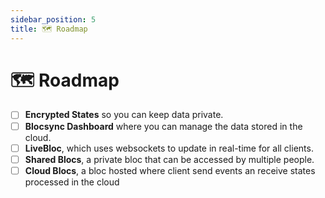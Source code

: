```yaml
---
sidebar_position: 5
title: 🗺️ Roadmap
---
```


# 🗺️ Roadmap

- [ ] **Encrypted States** so you can keep data private.
- [ ] **Blocsync Dashboard** where you can manage the data stored in the cloud.
- [ ] **LiveBloc**, which uses websockets to update in real-time for all clients.
- [ ] **Shared Blocs**, a private bloc that can be accessed by multiple people.
- [ ] **Cloud Blocs**, a bloc hosted where client send events an receive states processed in the cloud
